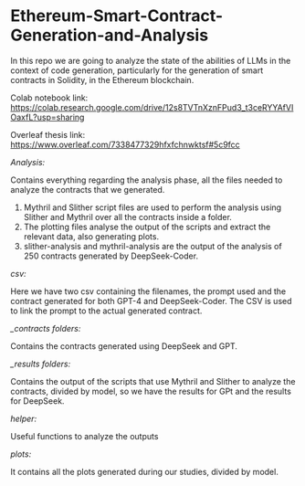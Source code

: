 # Ethereum-Smart-Contract-Generation-and-Analysis
In this repo we are going to analyze the state of the abilities of LLMs in the context of code generation, particularly for the generation of smart contracts in Solidity, in the Ethereum blockchain.

Colab notebook link: https://colab.research.google.com/drive/12s8TVTnXznFPud3_t3ceRYYAfVIOaxfL?usp=sharing

Overleaf thesis link: https://www.overleaf.com/7338477329hfxfchnwktsf#5c9fcc

*Analysis:*

Contains everything regarding the analysis phase, all the files needed to analyze the contracts that we generated.

1. Mythril and Slither script files are used to perform the analysis using Slither and Mythril over all the contracts inside a folder.
2. The plotting files analyse the output of the scripts and extract the relevant data, also generating plots.
3. slither-analysis and mythril-analysis are the output of the analysis of 250 contracts generated by DeepSeek-Coder.

*csv:*

Here we have two csv containing the filenames, the prompt used and the contract generated for both GPT-4 and DeepSeek-Coder. The CSV is used to link the prompt to the actual generated contract.

*_contracts folders:*

Contains the contracts generated using DeepSeek and GPT.

*_results folders:*

Contains the output of the scripts that use Mythril and Slither to analyze the contracts, divided by model, so we have the results for GPt and the results for DeepSeek.

*helper:*

Useful functions to analyze the outputs

*plots:*

It contains all the plots generated during our studies, divided by model.

